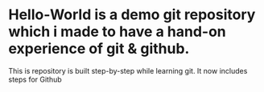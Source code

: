 # Hello-World is a demo git repository which i made to have a hand-on experience of git & github.
This is repository is built step-by-step while learning git.
It now includes steps for Github
